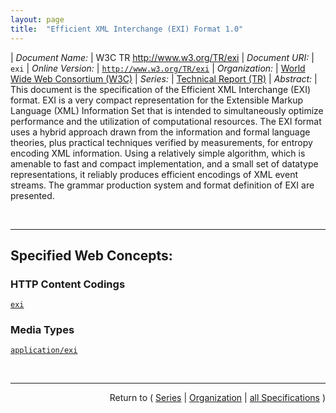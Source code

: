 ```yaml
---
layout: page
title:  "Efficient XML Interchange (EXI) Format 1.0"
---
```


| *Document Name:* | W3C TR http://www.w3.org/TR/exi
| *Document URI:* | `exi`
| *Online Version:* | [`http://www.w3.org/TR/exi`](http://www.w3.org/TR/exi)
| *Organization:* | [World Wide Web Consortium (W3C)](..  "List of specification series by this organization")
| *Series:* | [Technical Report (TR)](.  "List of specifications in this series")
| *Abstract:* | This document is the specification of the Efficient XML Interchange (EXI) format. EXI is a very compact representation for the Extensible Markup Language (XML) Information Set that is intended to simultaneously optimize performance and the utilization of computational resources. The EXI format uses a hybrid approach drawn from the information and formal language theories, plus practical techniques verified by measurements, for entropy encoding XML information. Using a relatively simple algorithm, which is amenable to fast and compact implementation, and a small set of datatype representations, it reliably produces efficient encodings of XML event streams. The grammar production system and format definition of EXI are presented.

<br/>
<hr/>

## Specified Web Concepts:

### HTTP Content Codings

[`exi`](/concepts/http-content-coding/exi "The content-coding value &#34;exi&#34; is registered with the Internet Assigned Numbers Authority (IANA) for use with EXI. Protocols that can identify and negotiate the content coding of XML information independent of its media type, SHOULD use the content coding &#34;exi&#34; (case-insensitive) to convey the acceptance or actual use of EXI encoding for XML information.")

### Media Types

[`application/exi`](/concepts/media-type/application/exi "A new media type registration &#34;application/exi&#34; described below is being proposed for community review, with the intent to eventually submit it to the IESG for review, approval, and registration with IANA.")



<br/>
<hr/>

<p style="text-align: right">Return to ( <a href="./">Series</a> | <a href="../">Organization</a> | <a href="../../">all Specifications</a> )</p>